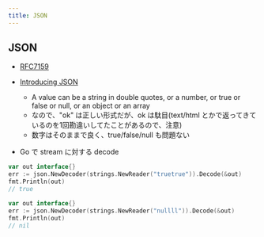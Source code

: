 ```yaml
---
title: JSON
---
```


## JSON
* [RFC7159](https://tools.ietf.org/html/rfc7159)
* [Introducing JSON](http://json.org/)
    * A value can be a string in double quotes, or a number, or true or false or null, or an object or an array
    * なので、"ok" は正しい形式だが、ok は駄目(text/html とかで返ってきているのを1回勘違いしてたことがあるので、注意)
    * 数字はそのままで良く、true/false/null も問題ない
    
* Go で stream に対する decode 
``` go
var out interface{}
err := json.NewDecoder(strings.NewReader("truetrue")).Decode(&out)
fmt.Println(out)
// true

var out interface{}
err := json.NewDecoder(strings.NewReader("nullll")).Decode(&out)
fmt.Println(out)
// nil
```